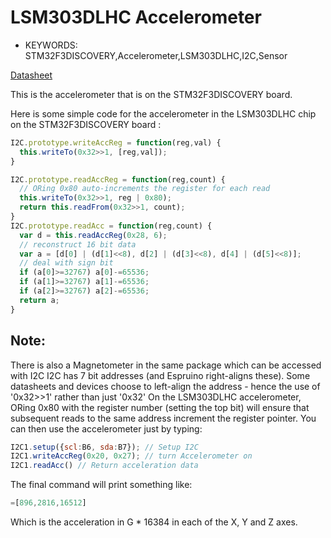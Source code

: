 <!--- Copyright (c) 2013 Gordon Williams, Pur3 Ltd. See the file LICENSE for copying permission. -->
LSM303DLHC Accelerometer
======================================

* KEYWORDS: STM32F3DISCOVERY,Accelerometer,LSM303DLHC,I2C,Sensor

[Datasheet](/datasheets/LSM303DLHCL.pdf)

This is the accelerometer that is on the STM32F3DISCOVERY board.

Here is some simple code for the accelerometer in the LSM303DLHC chip on the STM32F3DISCOVERY board :

 
```JavaScript
I2C.prototype.writeAccReg = function(reg,val) {
  this.writeTo(0x32>>1, [reg,val]);
}

I2C.prototype.readAccReg = function(reg,count) {
  // ORing 0x80 auto-increments the register for each read  
  this.writeTo(0x32>>1, reg | 0x80);
  return this.readFrom(0x32>>1, count);
}
I2C.prototype.readAcc = function(reg,count) {
  var d = this.readAccReg(0x28, 6);
  // reconstruct 16 bit data
  var a = [d[0] | (d[1]<<8), d[2] | (d[3]<<8), d[4] | (d[5]<<8)];
  // deal with sign bit
  if (a[0]>=32767) a[0]-=65536; 
  if (a[1]>=32767) a[1]-=65536;
  if (a[2]>=32767) a[2]-=65536;
  return a;
}
``` 

Note:
----

There is also a Magnetometer in the same package which can be accessed with I2C
I2C has 7 bit addresses (and Espruino right-aligns these). Some datasheets and devices choose to left-align the address - hence the use of '0x32>>1' rather than just '0x32'
On the LSM303DLHC accelerometer, ORing 0x80 with the register number (setting the top bit) will ensure that subsequent reads to the same address increment the register pointer.
You can then use the accelerometer just by typing:

 
```JavaScript
I2C1.setup({scl:B6, sda:B7}); // Setup I2C
I2C1.writeAccReg(0x20, 0x27); // turn Accelerometer on
I2C1.readAcc() // Return acceleration data
``` 

The final command will print something like:

 
```JavaScript
=[896,2816,16512]
```
 
Which is the acceleration in G * 16384 in each of the X, Y and Z axes.
